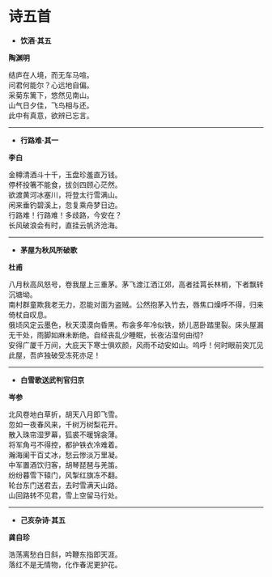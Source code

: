# 诗五首

- **饮酒·其五**

**陶渊明**

结庐在人境，而无车马喧。  
问君何能尔？心远地自偏。  
采菊东篱下，悠然见南山。  
山气日夕佳，飞鸟相与还。  
此中有真意，欲辨已忘言。  

---

- **行路难·其一**

**李白**

金樽清酒斗十千，玉盘珍羞直万钱。  
停杯投箸不能食，拔剑四顾心茫然。  
欲渡黄河冰塞川，将登太行雪满山。  
闲来垂钓碧溪上，忽复乘舟梦日边。   
行路难！行路难！多歧路，今安在？  
长风破浪会有时，直挂云帆济沧海。  

---

- **茅屋为秋风所破歌**

**杜甫**

八月秋高风怒号，卷我屋上三重茅。茅飞渡江洒江郊，高者挂罥长林梢，下者飘转沉塘坳。  
南村群童欺我老无力，忍能对面为盗贼。公然抱茅入竹去，唇焦口燥呼不得，归来倚杖自叹息。  
俄顷风定云墨色，秋天漠漠向昏黑。布衾多年冷似铁，娇儿恶卧踏里裂。床头屋漏无干处，雨脚如麻未断绝。自经丧乱少睡眠，长夜沾湿何由彻?  
安得广厦千万间，大庇天下寒士俱欢颜，风雨不动安如山。呜呼！何时眼前突兀见此屋，吾庐独破受冻死亦足！  

---

- **白雪歌送武判官归京**

**岑参**

北风卷地白草折，胡天八月即飞雪。  
忽如一夜春风来，千树万树梨花开。  
散入珠帘湿罗幕，狐裘不暖锦衾薄。  
将军角弓不得控，都护铁衣冷难着。  
瀚海阑干百丈冰，愁云惨淡万里凝。  
中军置酒饮归客，胡琴琵琶与羌笛。  
纷纷暮雪下辕门，风掣红旗冻不翻。  
轮台东门送君去，去时雪满天山路。  
山回路转不见君，雪上空留马行处。  

---

- **己亥杂诗·其五**

**龚自珍**

浩荡离愁白日斜，吟鞭东指即天涯。  
落红不是无情物，化作春泥更护花。  
